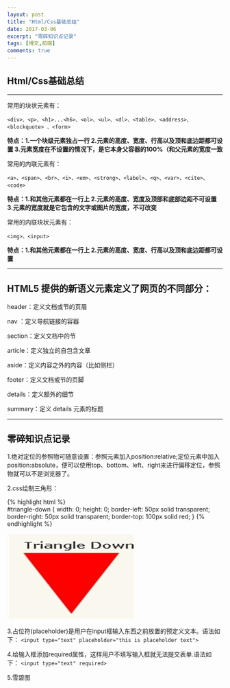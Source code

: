 ```yaml
---
layout: post
title: "Html/Css基础总结"
date: 2017-03-06
excerpt: "零碎知识点记录"
tags: [博文,前端]
comments: true
---
```


## Html/Css基础总结

***

常用的块状元素有：

`<div>、<p>、<h1>...<h6>、<ol>、<ul>、<dl>、<table>、<address>、<blockquote> 、<form>`

**特点：1.一个块级元素独占一行 2.元素的高度、宽度、行高以及顶和底边距都可设置 3.元素宽度在不设置的情况下，是它本身父容器的100%（和父元素的宽度一致**

常用的内联元素有：

`<a>、<span>、<br>、<i>、<em>、<strong>、<label>、<q>、<var>、<cite>、<code>`

**特点：1.和其他元素都在一行上 2.元素的高度、宽度及顶部和底部边距不可设置 3.元素的宽度就是它包含的文字或图片的宽度，不可改变**

常用的内联块状元素有：

`<img>、<input>`

**特点：1.和其他元素都在一行上 2.元素的高度、宽度、行高以及顶和底边距都可设置**

***

## HTML5 提供的新语义元素定义了网页的不同部分：

header：定义文档或节的页眉

nav	   ：定义导航链接的容器

section：定义文档中的节

article：定义独立的自包含文章

aside：定义内容之外的内容（比如侧栏）

footer：定义文档或节的页脚

details：定义额外的细节

summary：定义 details 元素的标题

***

## 零碎知识点记录

1.绝对定位的参照物可随意设置：参照元素加入position:relative;定位元素中加入position:absolute，便可以使用top、bottom、left、right来进行偏移定位，参照物就可以不是浏览器了。

2.css绘制三角形：

{% highlight html %}                          
#triangle-down {
    width: 0;
    height: 0;
    border-left: 50px solid transparent;
    border-right: 50px solid transparent;
    border-top: 100px solid red;
} 
{% endhighlight %}

![三角形](../assets/img/post-img/post4/post4-1.jpg)

3.占位符(placeholder)是用户在input框输入东西之前放置的预定义文本。语法如下：
`<input type="text" placeholder="this is placeholder text">`

4.给输入框添加required属性，这样用户不填写输入框就无法提交表单.语法如下：
`<input type="text" required>`

5.雪碧图


